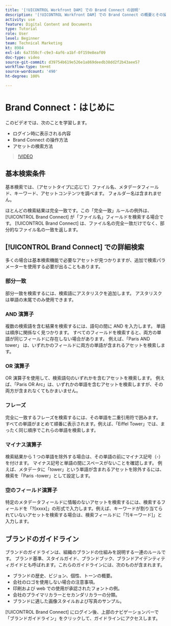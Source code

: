 ```yaml
---
title: '[!UICONTROL Workfront DAM] での Brand Connect の説明'
description: '[!UICONTROL Workfront DAM] での Brand Connect の概要とその操作方法について説明します。'
activity: use
feature: Digital Content and Documents
type: Tutorial
role: User
level: Beginner
team: Technical Marketing
kt: 8984
exl-id: 6a7350cf-c9e3-4af6-a1bf-0f159e8eaf09
doc-type: video
source-git-commit: d39754b619e526e1a869deedb38dd2f2b43aee57
workflow-type: tm+mt
source-wordcount: '490'
ht-degree: 100%

---
```


# Brand Connect：はじめに

このビデオでは、次のことを学習します。

* ログイン時に表示される内容
* Brand Connect の操作方法
* アセットの検索方法

>[!VIDEO](https://video.tv.adobe.com/v/335246/?quality=12)

## 基本検索条件

基本検索では、（アセットタイプに応じて）ファイル名、メタデータフィールド、キーワード、アセットコンテンツを調べます。 フォルダー名は含まれません。

ほとんどの検索結果は完全一致です。この「完全一致」ルールの例外は、[!UICONTROL Brand Connect] が「ファイル名」フィールドを検索する場合です。 [!UICONTROL Brand Connect] は、ファイル名の完全一致だけでなく、部分的なファイル名の一致を返します。

## [!UICONTROL Brand Connect] での詳細検索 

多くの場合は基本検索機能で必要なアセットが見つかりますが、追加で検索パラメーターを使用する必要が出ることもあります。

### 部分一致

部分一致を検索するには、検索語にアスタリスクを追加します。 アスタリスクは単語の末尾でのみ使用できます。

### AND 演算子

複数の検索語を含む結果を検索するには、語句の間に AND を入力します。 単語は順序に関係なく見つかります。 すべてのフィールドを検索すると、両方の単語が同じフィールドに存在しない場合があります。 例えば、「Paris AND tower」 は、いずれかのフィールドに両方の単語が含まれるアセットを検索します。

### OR 演算子

OR 演算子を使用して、検索語句のいずれかを含むアセットを検索します。 例えば、「Paris OR Arc」は、いずれかの単語を含むアセットを検索しますが、その両方が含まれなくてもかまいません。

### フレーズ

完全に一致するフレーズを検索するには、その単語を二重引用符で囲みます。 すべての単語がまとめて順番に表示されます。例えば、「Eiffel Tower」では、まったく同じ順序でこれらの単語を検索します。

### マイナス演算子

検索結果から 1 つの単語を除外する場合は、その単語の前にマイナス記号（-）を付けます。 マイナス記号と単語の間にスペースがないことを確認します。 例えば、メタデータに「tower」という単語が含まれるアセットを除外するには、検索を「Paris -tower」として設定します。

### 空のフィールド演算子

特定のメタデータフィールドに情報のないアセットを検索するには、検索するフィールドを「?[xxxx]」の形式で入力します。例えば、キーワードが割り当てられていないアセットを検索する場合は、検索フィールドに「?[キーワード]」と入力します。

## ブランドのガイドライン

ブランドのガイドラインは、組織のブランドの仕組みを説明する一連のルールです。 ブランド基準、スタイルガイド、ブランドブック、ブランドアイデンティティガイドとも呼ばれます。これらのガイドラインには、次のものが含まれます。

* ブランドの歴史、ビジョン、個性、トーンの概要。
* 会社のロゴを使用しない場合の注意事項。
* 印刷および web での使用が承認されたフォントの例。
* 会社のプライマリカラーとセカンダリカラーの分類。
* ブランドに適した画像スタイルおよび写真のサンプル。

[!UICONTROL Brand Connect] にログイン後、上部のナビゲーションバーで「ブランドガイドライン」をクリックして、ガイドラインにアクセスします。
